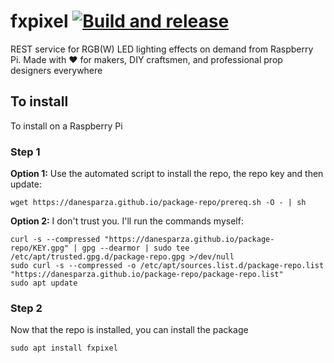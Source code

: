 # fxpixel [![Build and release](https://github.com/danesparza/fxpixel/actions/workflows/release.yaml/badge.svg)](https://github.com/danesparza/fxpixel/actions/workflows/release.yaml)
REST service for RGB(W) LED lighting effects on demand from Raspberry Pi. Made with ❤️ for makers, DIY craftsmen, and professional prop designers everywhere

## To install
To install on a Raspberry Pi

### Step 1
**Option 1:** Use the automated script to install the repo, the repo key and then update:
```
wget https://danesparza.github.io/package-repo/prereq.sh -O - | sh
```

**Option 2:** I don't trust you.  I'll run the commands myself:
```
curl -s --compressed "https://danesparza.github.io/package-repo/KEY.gpg" | gpg --dearmor | sudo tee /etc/apt/trusted.gpg.d/package-repo.gpg >/dev/null
sudo curl -s --compressed -o /etc/apt/sources.list.d/package-repo.list "https://danesparza.github.io/package-repo/package-repo.list"
sudo apt update
```

### Step 2
Now that the repo is installed, you can install the package
```
sudo apt install fxpixel
```

